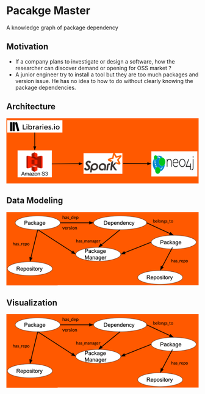 # Pacakge Master
A knowledge graph of package dependency

## Motivation
- If a company plans to investigate or design a software, how the researcher can discover demand or opening for OSS market ?  
- A junior engineer try to install a tool but they are too much packages and version issue. He has no idea to how to do without clearly knowing the package dependencies.

## Architecture
![Alt text](https://github.com/mmyd/Insight-DE-Poject/blob/master/Screen%20Shot%202020-06-15%20at%201.54.15%20PM.png?raw=true "Optional Title")

## Data Modeling
![Alt text](https://github.com/mmyd/Insight-DE-Poject/blob/master/Screen%20Shot%202020-06-17%20at%2010.35.54%20PM.png?raw=true "Optional Title")

## Visualization
![Alt text](https://github.com/mmyd/Insight-DE-Poject/blob/master/Screen%20Shot%202020-06-17%20at%2010.35.54%20PM.png?raw=true "Optional Title")
